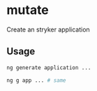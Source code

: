 # mutate

Create an stryker application

## Usage

```bash
ng generate application ...
```

```bash
ng g app ... # same
```
